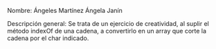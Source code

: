 Nombre: Ángeles Martínez Ángela Janín

Descripción general: Se trata de un ejercicio de creatividad,
al suplir el método indexOf de una cadena, a convertirlo en un
array que corte la cadena por el char indicado.


